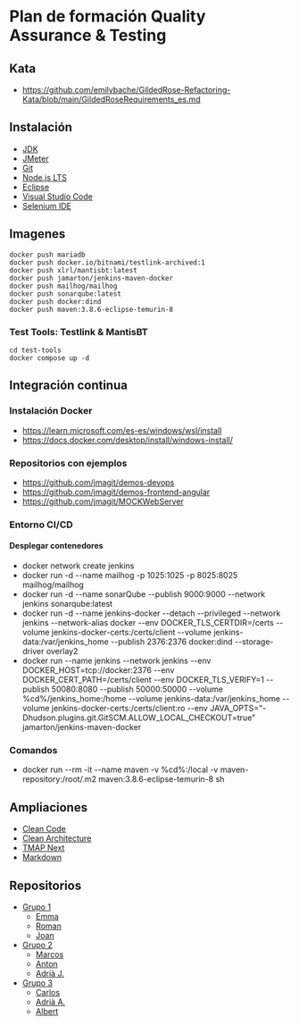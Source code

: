 # Plan de formación Quality Assurance & Testing

## Kata

- https://github.com/emilybache/GildedRose-Refactoring-Kata/blob/main/GildedRoseRequirements_es.md

## Instalación

- [JDK](https://www.oracle.com/java/technologies/downloads/)
- [JMeter](https://jmeter.apache.org/download_jmeter.cgi)
- [Git](https://git-scm.com/)
- [Node.js LTS](https://nodejs.org)
- [Eclipse](https://www.eclipse.org/downloads/download.php?file=/technology/epp/downloads/release/2024-03/R/eclipse-jee-2024-03-R-win32-x86_64.zip)
- [Visual Studio Code](https://code.visualstudio.com/download#)
- [Selenium IDE](https://chromewebstore.google.com/detail/selenium-ide/mooikfkahbdckldjjndioackbalphokd?hl=es&utm_source=ext_sidebar)

## Imagenes

    docker push mariadb
    docker push docker.io/bitnami/testlink-archived:1
    docker push xlrl/mantisbt:latest
    docker push jamarton/jenkins-maven-docker
    docker push mailhog/mailhog
    docker push sonarqube:latest
    docker push docker:dind
    docker push maven:3.8.6-eclipse-temurin-8

### Test Tools: Testlink & MantisBT

    cd test-tools
    docker compose up -d

## Integración continua

### Instalación Docker

- https://learn.microsoft.com/es-es/windows/wsl/install
- https://docs.docker.com/desktop/install/windows-install/

### Repositorios con ejemplos

- https://github.com/jmagit/demos-devops
- https://github.com/jmagit/demos-frontend-angular
- https://github.com/jmagit/MOCKWebServer

### Entorno CI/CD

#### Desplegar contenedores

- docker network create jenkins
- docker run -d --name mailhog -p 1025:1025 -p 8025:8025 mailhog/mailhog
- docker run -d --name sonarQube --publish 9000:9000 --network jenkins sonarqube:latest
- docker run -d --name jenkins-docker --detach --privileged --network jenkins --network-alias docker --env DOCKER_TLS_CERTDIR=/certs --volume jenkins-docker-certs:/certs/client --volume jenkins-data:/var/jenkins_home --publish 2376:2376 docker:dind --storage-driver overlay2
- docker run --name jenkins --network jenkins --env DOCKER_HOST=tcp://docker:2376 --env DOCKER_CERT_PATH=/certs/client --env DOCKER_TLS_VERIFY=1 --publish 50080:8080 --publish 50000:50000 --volume %cd%/jenkins_home:/home --volume jenkins-data:/var/jenkins_home --volume jenkins-docker-certs:/certs/client:ro --env JAVA_OPTS="-Dhudson.plugins.git.GitSCM.ALLOW_LOCAL_CHECKOUT=true" jamarton/jenkins-maven-docker

### Comandos

- docker run --rm -it --name maven -v %cd%:/local -v maven-repository:/root/.m2 maven:3.8.6-eclipse-temurin-8 sh

## Ampliaciones

- [Clean Code](https://www.amazon.es/Clean-Code-Handbook-Software-Craftsmanship/dp/0132350882)
- [Clean Architecture](https://blog.cleancoder.com/uncle-bob/2012/08/13/the-clean-architecture.html)
- [TMAP Next](https://www.tmap.net/)
- [Markdown](https://www.markdownguide.org/)

## Repositorios

- [Grupo 1](https://github.com/joanpaneque/LogiRAIL-project)
  - [Emma](https://github.com/ecardosa/Logirail-Formacion)
  - [Roman](https://github.com/RomanMysyura)
  - [Joan](https://github.com/joanpaneque)
- [Grupo 2](https://github.com/Yugurto7/Logirail-Project)
  - [Marcos](https://github.com/Yugurto7/Logirail-Marcos)
  - [Anton](https://github.com/remmko/Formacion)
  - [Adrià J.](https://github.com/adriajofre19/LogiRAIL-adria-jofre)
- [Grupo 3](https://github.com/wade079/testing_qa_logirail)
  - [Carlos](https://github.com/Joheartless/Logirail)
  - [Adrià A.](https://github.com/wade079)
  - [Albert](https://github.com/Necromancer117)

